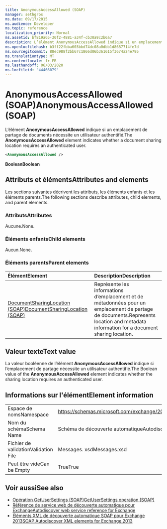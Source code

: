 ```yaml
---
title: AnonymousAccessAllowed (SOAP)
manager: sethgros
ms.date: 09/17/2015
ms.audience: Developer
ms.topic: reference
localization_priority: Normal
ms.assetid: bf819a65-30f2-4881-a34f-cb30a9c2b6a7
description: L’élément AnonymousAccessAllowed indique si un emplacement de partage de documents nécessite un utilisateur authentifié.
ms.openlocfilehash: b3ff22fbba603bbd74dc08a0dbb1d8687714fe7d
ms.sourcegitcommit: 88ec988f2bb67c1866d06b361615f3674a24e795
ms.translationtype: MT
ms.contentlocale: fr-FR
ms.lasthandoff: 06/03/2020
ms.locfileid: "44466079"
---
```

# <a name="anonymousaccessallowed-soap"></a><span data-ttu-id="67bf8-103">AnonymousAccessAllowed (SOAP)</span><span class="sxs-lookup"><span data-stu-id="67bf8-103">AnonymousAccessAllowed (SOAP)</span></span>

<span data-ttu-id="67bf8-104">L’élément **AnonymousAccessAllowed** indique si un emplacement de partage de documents nécessite un utilisateur authentifié.</span><span class="sxs-lookup"><span data-stu-id="67bf8-104">The **AnonymousAccessAllowed** element indicates whether a document sharing location requires an authenticated user.</span></span> 
  
```XML
<AnonymousAccessAllowed /> 
```

 <span data-ttu-id="67bf8-105">**Boolean**</span><span class="sxs-lookup"><span data-stu-id="67bf8-105">**Boolean**</span></span>
## <a name="attributes-and-elements"></a><span data-ttu-id="67bf8-106">Attributs et éléments</span><span class="sxs-lookup"><span data-stu-id="67bf8-106">Attributes and elements</span></span>

<span data-ttu-id="67bf8-107">Les sections suivantes décrivent les attributs, les éléments enfants et les éléments parents.</span><span class="sxs-lookup"><span data-stu-id="67bf8-107">The following sections describe attributes, child elements, and parent elements.</span></span>
  
### <a name="attributes"></a><span data-ttu-id="67bf8-108">Attributs</span><span class="sxs-lookup"><span data-stu-id="67bf8-108">Attributes</span></span>

<span data-ttu-id="67bf8-109">Aucune.</span><span class="sxs-lookup"><span data-stu-id="67bf8-109">None.</span></span>
  
### <a name="child-elements"></a><span data-ttu-id="67bf8-110">Éléments enfants</span><span class="sxs-lookup"><span data-stu-id="67bf8-110">Child elements</span></span>

<span data-ttu-id="67bf8-111">Aucun.</span><span class="sxs-lookup"><span data-stu-id="67bf8-111">None.</span></span>
  
### <a name="parent-elements"></a><span data-ttu-id="67bf8-112">Éléments parents</span><span class="sxs-lookup"><span data-stu-id="67bf8-112">Parent elements</span></span>

|<span data-ttu-id="67bf8-113">**Élément**</span><span class="sxs-lookup"><span data-stu-id="67bf8-113">**Element**</span></span>|<span data-ttu-id="67bf8-114">**Description**</span><span class="sxs-lookup"><span data-stu-id="67bf8-114">**Description**</span></span>|
|:-----|:-----|
|[<span data-ttu-id="67bf8-115">DocumentSharingLocation (SOAP)</span><span class="sxs-lookup"><span data-stu-id="67bf8-115">DocumentSharingLocation (SOAP)</span></span>](documentsharinglocation-soap.md) <br/> |<span data-ttu-id="67bf8-116">Représente les informations d’emplacement et de métadonnées pour un emplacement de partage de documents.</span><span class="sxs-lookup"><span data-stu-id="67bf8-116">Represents location and metadata information for a document sharing location.</span></span>  <br/> |
   
## <a name="text-value"></a><span data-ttu-id="67bf8-117">Valeur texte</span><span class="sxs-lookup"><span data-stu-id="67bf8-117">Text value</span></span>

<span data-ttu-id="67bf8-118">La valeur booléenne de l’élément **AnonymousAccessAllowed** indique si l’emplacement de partage nécessite un utilisateur authentifié.</span><span class="sxs-lookup"><span data-stu-id="67bf8-118">The Boolean value of the **AnonymousAccessAllowed** element indicates whether the sharing location requires an authenticated user.</span></span> 
  
## <a name="element-information"></a><span data-ttu-id="67bf8-119">Informations sur l'élément</span><span class="sxs-lookup"><span data-stu-id="67bf8-119">Element information</span></span>

|||
|:-----|:-----|
|<span data-ttu-id="67bf8-120">Espace de noms</span><span class="sxs-lookup"><span data-stu-id="67bf8-120">Namespace</span></span>  <br/> |https://schemas.microsoft.com/exchange/2010/Autodiscover  <br/> |
|<span data-ttu-id="67bf8-121">Nom du schéma</span><span class="sxs-lookup"><span data-stu-id="67bf8-121">Schema Name</span></span>  <br/> |<span data-ttu-id="67bf8-122">Schéma de découverte automatique</span><span class="sxs-lookup"><span data-stu-id="67bf8-122">Autodiscover schema</span></span>  <br/> |
|<span data-ttu-id="67bf8-123">Fichier de validation</span><span class="sxs-lookup"><span data-stu-id="67bf8-123">Validation File</span></span>  <br/> |<span data-ttu-id="67bf8-124">Messages. xsd</span><span class="sxs-lookup"><span data-stu-id="67bf8-124">Messages.xsd</span></span>  <br/> |
|<span data-ttu-id="67bf8-125">Peut être vide</span><span class="sxs-lookup"><span data-stu-id="67bf8-125">Can be Empty</span></span>  <br/> |<span data-ttu-id="67bf8-126">True</span><span class="sxs-lookup"><span data-stu-id="67bf8-126">True</span></span>  <br/> |
   
## <a name="see-also"></a><span data-ttu-id="67bf8-127">Voir aussi</span><span class="sxs-lookup"><span data-stu-id="67bf8-127">See also</span></span>

- [<span data-ttu-id="67bf8-128">Opération GetUserSettings (SOAP)</span><span class="sxs-lookup"><span data-stu-id="67bf8-128">GetUserSettings operation (SOAP)</span></span>](getusersettings-operation-soap.md)
- [<span data-ttu-id="67bf8-129">Référence de service web de découverte automatique pour Exchange</span><span class="sxs-lookup"><span data-stu-id="67bf8-129">Autodiscover web service reference for Exchange</span></span>](autodiscover-web-service-reference-for-exchange.md)
- [<span data-ttu-id="67bf8-130">Éléments XML de découverte automatique SOAP pour Exchange 2013</span><span class="sxs-lookup"><span data-stu-id="67bf8-130">SOAP Autodiscover XML elements for Exchange 2013</span></span>](soap-autodiscover-xml-elements-for-exchange-2013.md)

